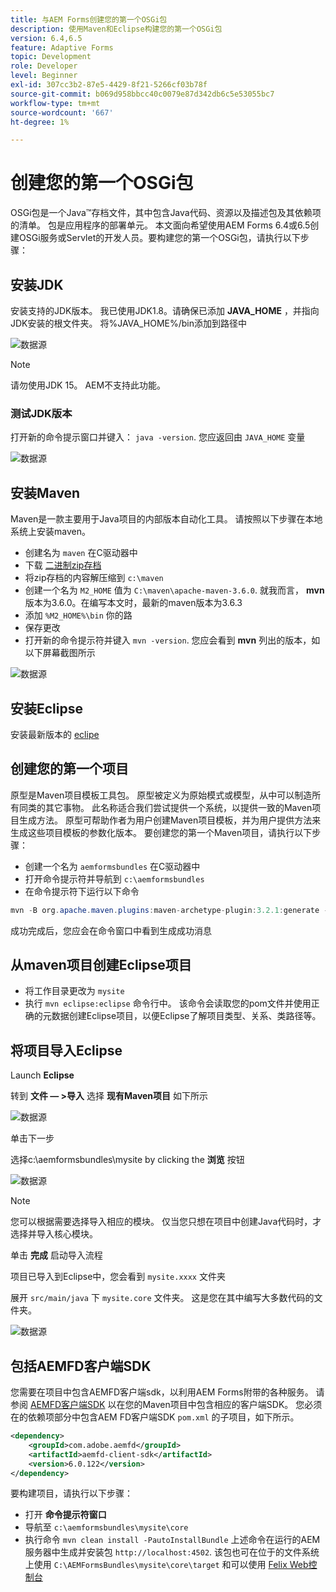 ```yaml
---
title: 与AEM Forms创建您的第一个OSGi包
description: 使用Maven和Eclipse构建您的第一个OSGi包
version: 6.4,6.5
feature: Adaptive Forms
topic: Development
role: Developer
level: Beginner
exl-id: 307cc3b2-87e5-4429-8f21-5266cf03b78f
source-git-commit: b069d958bbcc40c0079e87d342db6c5e53055bc7
workflow-type: tm+mt
source-wordcount: '667'
ht-degree: 1%

---
```


# 创建您的第一个OSGi包

OSGi包是一个Java™存档文件，其中包含Java代码、资源以及描述包及其依赖项的清单。 包是应用程序的部署单元。 本文面向希望使用AEM Forms 6.4或6.5创建OSGi服务或Servlet的开发人员。要构建您的第一个OSGi包，请执行以下步骤：


## 安装JDK

安装支持的JDK版本。 我已使用JDK1.8。请确保已添加 **JAVA_HOME** ，并指向JDK安装的根文件夹。
将%JAVA_HOME%/bin添加到路径中

![数据源](assets/java-home.JPG)

>[!NOTE]
> 请勿使用JDK 15。 AEM不支持此功能。

### 测试JDK版本

打开新的命令提示窗口并键入： `java -version`. 您应返回由 `JAVA_HOME` 变量

![数据源](assets/java-version.JPG)

## 安装Maven

Maven是一款主要用于Java项目的内部版本自动化工具。 请按照以下步骤在本地系统上安装maven。

* 创建名为 `maven` 在C驱动器中
* 下载 [二进制zip存档](https://maven.apache.org/download.cgi)
* 将zip存档的内容解压缩到 `c:\maven`
* 创建一个名为 `M2_HOME` 值为 `C:\maven\apache-maven-3.6.0`. 就我而言， **mvn** 版本为3.6.0。在编写本文时，最新的maven版本为3.6.3
* 添加 `%M2_HOME%\bin` 你的路
* 保存更改
* 打开新的命令提示符并键入 `mvn -version`. 您应会看到 **mvn** 列出的版本，如以下屏幕截图所示

![数据源](assets/mvn-version.JPG)


## 安装Eclipse

安装最新版本的 [eclipe](https://www.eclipse.org/downloads/)

## 创建您的第一个项目

原型是Maven项目模板工具包。 原型被定义为原始模式或模型，从中可以制造所有同类的其它事物。 此名称适合我们尝试提供一个系统，以提供一致的Maven项目生成方法。 原型可帮助作者为用户创建Maven项目模板，并为用户提供方法来生成这些项目模板的参数化版本。
要创建您的第一个Maven项目，请执行以下步骤：

* 创建一个名为 `aemformsbundles` 在C驱动器中
* 打开命令提示符并导航到 `c:\aemformsbundles`
* 在命令提示符下运行以下命令

```java
mvn -B org.apache.maven.plugins:maven-archetype-plugin:3.2.1:generate -D archetypeGroupId=com.adobe.aem -D archetypeArtifactId=aem-project-archetype -D archetypeVersion=36 -D appTitle="My Site" -D appId="mysite" -D groupId="com.mysite" -D aemVersion=6.5.13
```

成功完成后，您应会在命令窗口中看到生成成功消息

## 从maven项目创建Eclipse项目

* 将工作目录更改为 `mysite`
* 执行 `mvn eclipse:eclipse` 命令行中。 该命令会读取您的pom文件并使用正确的元数据创建Eclipse项目，以便Eclipse了解项目类型、关系、类路径等。

## 将项目导入Eclipse

Launch **Eclipse**

转到 **文件 — >导入** 选择 **现有Maven项目** 如下所示

![数据源](assets/import-mvn-project.JPG)

单击下一步

选择c:\aemformsbundles\mysite by clicking the **浏览** 按钮

![数据源](assets/mysite-eclipse-project.png)

>[!NOTE]
>您可以根据需要选择导入相应的模块。 仅当您只想在项目中创建Java代码时，才选择并导入核心模块。

单击 **完成** 启动导入流程

项目已导入到Eclipse中，您会看到 `mysite.xxxx` 文件夹

展开 `src/main/java` 下 `mysite.core` 文件夹。 这是您在其中编写大多数代码的文件夹。

![数据源](assets/mysite-core-project.png)

## 包括AEMFD客户端SDK

您需要在项目中包含AEMFD客户端sdk，以利用AEM Forms附带的各种服务。 请参阅 [AEMFD客户端SDK](https://mvnrepository.com/artifact/com.adobe.aemfd/aemfd-client-sdk) 以在您的Maven项目中包含相应的客户端SDK。 您必须在的依赖项部分中包含AEM FD客户端SDK `pom.xml` 的子项目，如下所示。

```xml
<dependency>
    <groupId>com.adobe.aemfd</groupId>
    <artifactId>aemfd-client-sdk</artifactId>
    <version>6.0.122</version>
</dependency>
```

要构建项目，请执行以下步骤：

* 打开 **命令提示符窗口**
* 导航至 `c:\aemformsbundles\mysite\core`
* 执行命令 `mvn clean install -PautoInstallBundle`
上述命令在运行的AEM服务器中生成并安装包 `http://localhost:4502`. 该包也可在位于的文件系统上使用
   `C:\AEMFormsBundles\mysite\core\target` 和可以使用 [Felix Web控制台](http://localhost:4502/system/console/bundles)
